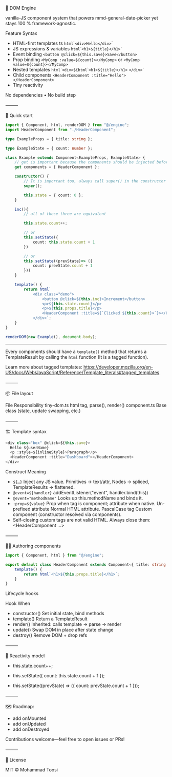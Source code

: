 🧩 DOM Engine

vanilla-JS component system that powers mmd-general-date-picker yet stays 100 % framework-agnostic.

Feature Syntax

- HTML-first templates ts `html`\``<div>Hello</div>`\`
- JS expressions & variables `html`\``<h1>${title}</h1>`\`
- Event binding `<button @click=${this.save}>Save</button>`
- Prop binding `<MyComp :value=${count}></MyComp>` or `<MyComp value=${count}></MyComp>`
- Nested templates `html`\``<div>${html`\``<h1>${title}</h1>` `</div>`\`
- Child components `<HeaderComponent :title="Hello"></HeaderComponent>`
- Tiny reactivity

No dependencies • No build step

⸻

🚀 Quick start

```TypeScript
import { Component, html, renderDOM } from "@/engine";
import HeaderComponent from "./HeaderComponent";

type ExampleProps = { title: string };

type ExampleState = { count: number };

class Example extends Component<ExampleProps, ExampleState> {
    // get is important because the components should be injected before the constructor
    get components = { HeaderComponent };

    constructor() {
        // It is important too, always call super() in the constructor
        super();

        this.state = { count: 0 };
    }

    inc(){
        // all of these three are equivalent

        this.state.count++;

        // or
        this.setState({
            count: this.state.count + 1
        })

        // or
        this.setState((prevState)=> ({
            count: prevState.count + 1
        }))
    }

    template() {
        return html`
            <div class="demo">
                <button @click=${this.inc}>Increment</button>
                <p>${this.state.count}</p>
                <p>${this.props.title}</p>
                <HeaderComponent :title=${`Clicked ${this.count}×`}></HeaderComponent>
            </div>`;
    }
}

renderDOM(new Example(), document.body);
```

---

Every components should have a `template()` method that returns a TemplateResult by calling the `html` function (It is a tagged function).

Learn more about tagged templates: https://developer.mozilla.org/en-US/docs/Web/JavaScript/Reference/Template_literals#tagged_templates

⸻

📦 File layout

File Responsibility
tiny-dom.ts html tag, parse(), render()
component.ts Base class (state, update swapping, etc.)

⸻

🏗️ Template syntax

```TypeScript
<div class="box" @click=${this.save}>
  Hello ${userName}
  <p :style=${inlineStyle}>Paragraph</p>
  <HeaderComponent :title="Dashboard"></HeaderComponent>
</div>
```

Construct Meaning

- `${…}` Inject any JS value. Primitives → text/attr, Nodes → spliced, TemplateResults → flattened.
- `@event=${handler}` addEventListener("event", handler.bind(this))
- `@event="methodName"` Looks up this.methodName and binds it.
- `:prop=${value}` Prop when tag is component; attribute when native.
  Un-prefixed attribute Normal HTML attribute. PascalCase tag Custom component (constructor resolved via components).
- Self-closing custom tags are not valid HTML. Always close them:
  <HeaderComponent …></HeaderComponent>

⸻

🧑‍💻 Authoring components

```TypeScript
import { Component, html } from "@/engine";

export default class HeaderComponent extends Component<{ title: string }> {
    template() {
        return html`<h1>${this.props.title}</h1>`;
    }
}
```

Lifecycle hooks

Hook When

- constructor() Set initial state, bind methods
- template() Return a TemplateResult
- render() Inherited: calls template → parse → render
- update() Swap DOM in place after state change
- destroy() Remove DOM + drop refs

⸻

🔄 Reactivity model

- this.state.count++;

- this.setState({ count: this.state.count + 1 });

- this.setState((prevState) => ({ count: prevState.count + 1 }));

⸻

🗺 Roadmap:

- add onMounted
- add onUpdated
- add onDestroyed

Contributions welcome—feel free to open issues or PRs!

⸻

📝 License

MIT © Mohammad Toosi
